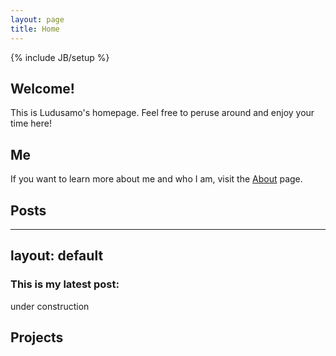 ```yaml
---
layout: page
title: Home
---
```

{% include JB/setup %}

## Welcome!
This is Ludusamo's homepage. Feel free to peruse around and enjoy your time here!

## Me
If you want to learn more about me and who I am, visit the [About](http://ludusamo.github.io/about.html) page.
    
## Posts

---
layout: default
---

### This is my latest post:
under construction


## Projects
